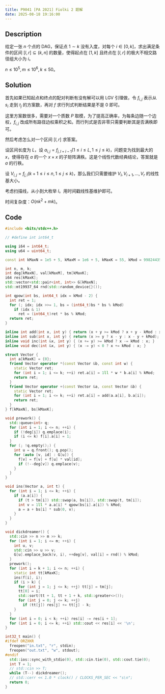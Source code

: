 ```yaml
---
title: P9041 [PA 2021] Fiolki 2 题解
date: 2025-08-18 19:16:00
---
```


## Description

给定一张 $n$ 个点的 DAG，保证点 $1\sim k$ 没有入度，对每个 $i\in[0,k]$，求出满足条件的区间 $[l,r]\subseteq(k,n]$ 的数量，使得起点在 $[1,k]$ 且终点在 $[l,r]$ 的极大不相交路径组大小为 $i$。

$n\leq 10^5,m\leq 10^6,k\leq 50$。

## Solution

首先如果已知起点和终点的配对判断有没有解可以用 LGV 引理做，令 $f_{i,j}$ 表示从 $s_i$ 走到 $t_j$ 的方案数，再对 $f$ 求行列式判断结果是不是 $0$ 即可。

这里方案数很多，需要对一个质数 $P$ 取模，为了提高正确率，为每条边随一个边权，$f_{i,j}$ 改成所有路径边权乘积之和。而行列式是否非零只需要判断其是否满秩即可。

然后考虑怎么对一个区间 $[l,r]$ 求答案。

设区间长度为 $L$，设 $a_{i,j}=f_{j,l+i-1}(1\leq i\leq L,1\leq j\leq k)$，问题变为找到最大的 $x$，使得存在 $a$ 的一个 $x\times x$ 的子矩阵满秩。这是个线性代数经典结论，答案就是 $a$ 的行秩。

设 $V_{i,j}=f_{j,i}(k+1\leq i\leq n,1\leq j\leq k)$，那么我们只需要维护 $V_{l},V_{l+1},\ldots,V_{r}$ 的线性基大小。

考虑扫描线，从小到大枚举 $l$。用时间戳线性基维护即可。

时间复杂度：$O(nk^2+mk)$。

## Code

```cpp
#include <bits/stdc++.h>

// #define int int64_t

using i64 = int64_t;
using u64 = uint64_t;

const int kMaxN = 1e5 + 5, kMaxM = 1e6 + 5, kMaxK = 55, kMod = 998244353;

int n, m, k;
int deg[kMaxN], val[kMaxM], tm[kMaxK];
i64 res[kMaxK];
std::vector<std::pair<int, int>> G[kMaxN];
std::mt19937_64 rnd(std::random_device{}());

int qpow(int bs, int64_t idx = kMod - 2) {
  int ret = 1;
  for (; idx; idx >>= 1, bs = (int64_t)bs * bs % kMod)
    if (idx & 1)
      ret = (int64_t)ret * bs % kMod;
  return ret;
}

inline int add(int x, int y) { return (x + y >= kMod ? x + y - kMod : x + y); }
inline int sub(int x, int y) { return (x >= y ? x - y : x - y + kMod); }
inline void inc(int &x, int y) { (x += y) >= kMod ? x -= kMod : x; }
inline void dec(int &x, int y) { (x -= y) < 0 ? x += kMod : x; }

struct Vector {
  int a[kMaxK] = {0};
  friend Vector operator *(const Vector &b, const int w) {
    static Vector ret;
    for (int i = 1; i <= k; ++i) ret.a[i] = 1ll * w * b.a[i] % kMod;
    return ret;
  }
  friend Vector operator +(const Vector &a, const Vector &b) {
    static Vector ret;
    for (int i = 1; i <= k; ++i) ret.a[i] = add(a.a[i], b.a[i]);
    return ret;
  }
} f[kMaxN], bs[kMaxK];

void prework() {
  std::queue<int> q;
  for (int i = 1; i <= n; ++i) {
    if (!deg[i]) q.emplace(i);
    if (i <= k) f[i].a[i] = 1;
  }
  for (; !q.empty();) {
    int u = q.front(); q.pop();
    for (auto [v, id] : G[u]) {
      f[v] = f[v] + f[u] * val[id];
      if (!--deg[v]) q.emplace(v);
    }
  }
}

void ins(Vector a, int t) {
  for (int i = 1; i <= k; ++i) {
    if (a.a[i]) {
      if (t > tm[i]) std::swap(a, bs[i]), std::swap(t, tm[i]);
      int v = 1ll * a.a[i] * qpow(bs[i].a[i]) % kMod;
      a = a + bs[i] * sub(0, v);
    }
  }
}

void dickdreamer() {
  std::cin >> n >> m >> k;
  for (int i = 1; i <= m; ++i) {
    int u, v;
    std::cin >> u >> v;
    G[u].emplace_back(v, i), ++deg[v], val[i] = rnd() % kMod;
  }
  prework();
  for (int i = k + 1; i <= n; ++i) {
    static int tt[kMaxK];
    ins(f[i], i);
    if (i > k) {
      for (int j = 1; j <= k; ++j) tt[j] = tm[j];
      tt[0] = i;
      std::sort(tt + 1, tt + 1 + k, std::greater<>());
      for (int j = 0; j <= k; ++j)
        if (tt[j]) res[j] += tt[j] - k;
    }
  }
  for (int i = 0; i < k; ++i) res[i] -= res[i + 1];
  for (int i = 0; i <= k; ++i) std::cout << res[i] << '\n';
}

int32_t main() {
#ifdef ORZXKR
  freopen("in.txt", "r", stdin);
  freopen("out.txt", "w", stdout);
#endif
  std::ios::sync_with_stdio(0), std::cin.tie(0), std::cout.tie(0);
  int T = 1;
  // std::cin >> T;
  while (T--) dickdreamer();
  // std::cerr << 1.0 * clock() / CLOCKS_PER_SEC << "s\n";
  return 0;
}
```